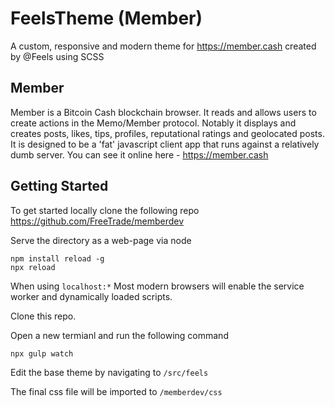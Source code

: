 # FeelsTheme (Member)

A custom, responsive and modern theme for https://member.cash created by @Feels using SCSS

## Member

Member is a Bitcoin Cash blockchain browser. It reads and allows users to create actions in the Memo/Member protocol.
Notably it displays and creates posts, likes, tips, profiles, reputational ratings and geolocated posts.
It is designed to be a 'fat' javascript client app that runs against a relatively dumb server.
You can see it online here - https://member.cash

## Getting Started
To get started locally clone the following repo https://github.com/FreeTrade/memberdev

Serve the directory as a web-page via node

    npm install reload -g
    npx reload

When using `localhost:*` Most modern browsers will enable the service worker
and dynamically loaded scripts.

Clone this repo.

Open a new termianl and run the following command

    npx gulp watch

Edit the base theme by navigating to `/src/feels`

The final css file will be imported to `/memberdev/css`
